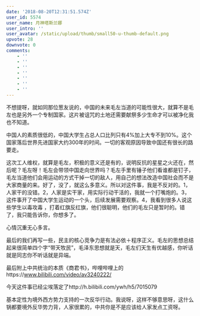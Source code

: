 ```yaml
---
date: '2018-08-20T12:31:51.574Z'
user_id: 5574
user_name: 月神塔斯兰娜
user_intro: ''
user_avatar: /static/upload/thumb/small50-u-thumb-default.png
upvote: 28
downvote: 0
comments:
    - ''
    - ''
    - ''
    - ''
    - ''
    - ''
    - ''
---
```


不想提呀，就如同那位葱友说的，中国的未来毛左当道的可能性很大，就算不是毛左也是另外一个专制国家。这片被诅咒的土地还需要献祭多少生命才可以被净化我也不知道。

中国人的素质很低的，中国大学生占总人口比列只有4%加上大专不到10%。这个国家落后世界先进国家大约300年的时间。一切的客观原因导致中国还有很长的路要走。

这次工人维权，就算是毛左，积极的意义还是有的，说明反抗的星星之火还在，然后呢？毛左呀！毛左会带领中国走向世界吗？毛左手里有锤子他们看谁都是钉子，毛左当道他们会用运动的方式干掉一切的敌人，用自己的想法改造中国社会而不是大家商量的来。好了，没了，就这么多意义。所以对这件事，我是不反对的。1，人家干的没错。2，人家是实干家，用实际行动干活的，我就一个打嘴炮的。3，这件事开了中国大学生运动的一个头，后续发展需要观察。4，我看到很多人说这些学生以毒攻毒 ，打着红旗反红旗，他们很聪明，他们的毛左只是暂时的。错了，我只能告诉你，你想多了。

心情沉重无心多言。

  

最后的我们再写一些，民主的核心竞争力是有法必依＋程序正义。毛左的思想总结起来很简单四个字“带天牧民”，毛泽东思想就是天，毛左们天生有优越感，你听话就是同志你不听话就是异端。

最后附上中共统治的本质《商君书》，哔哩哔哩上的https://www.bilibili.com/video/av3240222/

今天这件事已经尘埃落定了http://h.bilibili.com/ywh/h5/7015079

基本定性为境外西方势力支持的一次反华行动。我说呀，这样不够意思呀，这什么锅都要境外反华势力背，人家很累的，中共你是不是应该给人家发点工资呀。
